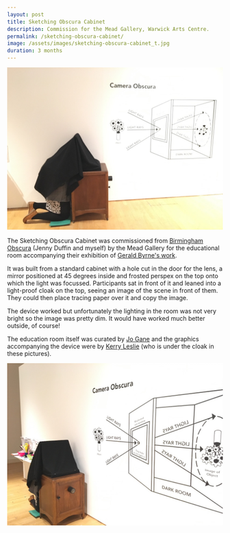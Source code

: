 ```yaml
---
layout: post
title: Sketching Obscura Cabinet
description: Commission for the Mead Gallery, Warwick Arts Centre.
permalink: /sketching-obscura-cabinet/
image: /assets/images/sketching-obscura-cabinet_t.jpg
duration: 3 months
---
```


![](/assets/images/sketching-obscura-cabinet_1.jpg)

The Sketching Obscura Cabinet was commissioned from [Birmingham Obscura](http://bhamobscura.com) (Jenny Duffin and myself) by the Mead Gallery for the educational room accompanying their exhibition of [Gerald Byrne's work](https://www.warwickartscentre.co.uk/whats-on/2016/gerard-byrne-1125-of-a-second/). 

It was built from a standard cabinet with a hole cut in the door for the lens, a mirror positioned at 45 degrees inside and frosted perspex on the top onto which the light was focussed. Participants sat in front of it and leaned into a light-proof cloak on the top, seeing an image of the scene in front of them. They could then place tracing paper over it and copy the image.

The device worked but unfortunately the lighting in the room was not very bright so the image was pretty dim. It would have worked much better outside, of course! 

The education room itself was curated by [Jo Gane](http://jogane.co.uk) and the graphics accompanying the device were by [Kerry Leslie](http://kerryleslie.com) (who is under the cloak in these pictures). 

![](/assets/images/sketching-obscura-cabinet_2.jpg)
